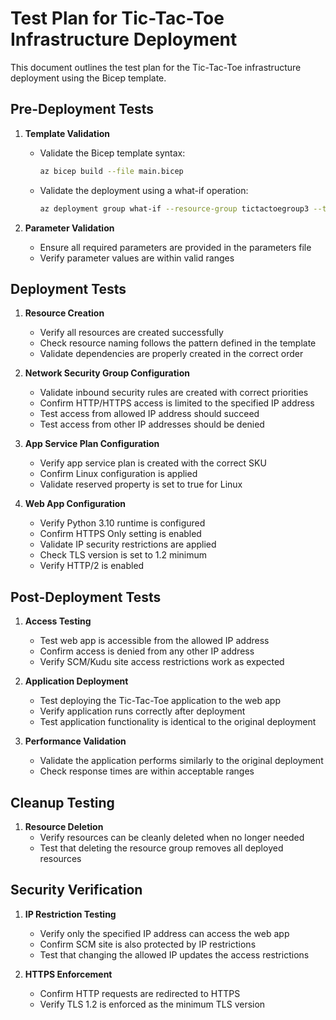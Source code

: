 # Test Plan for Tic-Tac-Toe Infrastructure Deployment

This document outlines the test plan for the Tic-Tac-Toe infrastructure deployment using the Bicep template.

## Pre-Deployment Tests

1. **Template Validation**
   - Validate the Bicep template syntax:
     ```bash
     az bicep build --file main.bicep
     ```
   - Validate the deployment using a what-if operation:
     ```bash
     az deployment group what-if --resource-group tictactoegroup3 --template-file main.bicep --parameters @main.parameters.json
     ```

2. **Parameter Validation**
   - Ensure all required parameters are provided in the parameters file
   - Verify parameter values are within valid ranges

## Deployment Tests

1. **Resource Creation**
   - Verify all resources are created successfully
   - Check resource naming follows the pattern defined in the template
   - Validate dependencies are properly created in the correct order

2. **Network Security Group Configuration**
   - Validate inbound security rules are created with correct priorities
   - Confirm HTTP/HTTPS access is limited to the specified IP address
   - Test access from allowed IP address should succeed
   - Test access from other IP addresses should be denied

3. **App Service Plan Configuration**
   - Verify app service plan is created with the correct SKU
   - Confirm Linux configuration is applied
   - Validate reserved property is set to true for Linux

4. **Web App Configuration**
   - Verify Python 3.10 runtime is configured
   - Confirm HTTPS Only setting is enabled
   - Validate IP security restrictions are applied
   - Check TLS version is set to 1.2 minimum
   - Verify HTTP/2 is enabled

## Post-Deployment Tests

1. **Access Testing**
   - Test web app is accessible from the allowed IP address
   - Confirm access is denied from any other IP address
   - Verify SCM/Kudu site access restrictions work as expected

2. **Application Deployment**
   - Test deploying the Tic-Tac-Toe application to the web app
   - Verify application runs correctly after deployment
   - Test application functionality is identical to the original deployment

3. **Performance Validation**
   - Validate the application performs similarly to the original deployment
   - Check response times are within acceptable ranges

## Cleanup Testing

1. **Resource Deletion**
   - Verify resources can be cleanly deleted when no longer needed
   - Test that deleting the resource group removes all deployed resources

## Security Verification

1. **IP Restriction Testing**
   - Verify only the specified IP address can access the web app
   - Confirm SCM site is also protected by IP restrictions
   - Test that changing the allowed IP updates the access restrictions

2. **HTTPS Enforcement**
   - Confirm HTTP requests are redirected to HTTPS
   - Verify TLS 1.2 is enforced as the minimum TLS version
